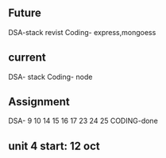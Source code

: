 ## Future

DSA-stack revist
Coding- express,mongoess

## current

DSA- stack
Coding- node

## Assignment

DSA- 
9
10
14
15
16
17
23
24
25
CODING-done

## unit 4 start:  12 oct
